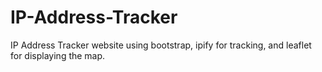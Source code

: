 # IP-Address-Tracker
IP Address Tracker website using bootstrap, ipify for tracking, and leaflet for displaying the map.
